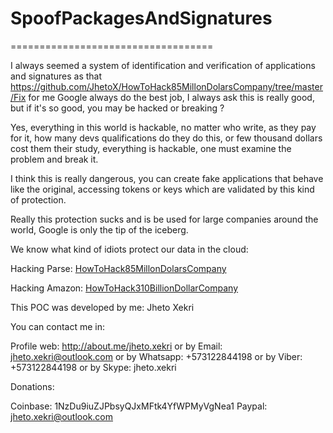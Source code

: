 <H1>SpoofPackagesAndSignatures</H1>
===================================

I always seemed a system of identification and verification of applications and signatures as that https://github.com/JhetoX/HowToHack85MillonDolarsCompany/tree/master/Fix for me Google always do the best job, I always ask this is really good, but if it's so good, you may be hacked or breaking ? 

Yes, everything in this world is hackable, no matter who write, as they pay for it, how many devs qualifications do they do this, or few thousand dollars cost them their study, everything is hackable, one must examine the problem and break it.

I think this is really dangerous, you can create fake applications that behave like the original, accessing tokens or keys which are validated by this kind of protection.

Really this protection sucks and is be used for large companies around the world, Google is only the tip of the iceberg.

We know what kind of idiots protect our data in the cloud:

Hacking Parse: [HowToHack85MillonDolarsCompany](https://github.com/JhetoX/HowToHack85MillonDolarsCompany)<br/>

Hacking Amazon: [HowToHack310BillionDollarCompany](https://github.com/JhetoX/HowToHack310BillionDollarCompany)<br/>


This POC was developed by me: Jheto Xekri


You can contact me in:

Profile web: http://about.me/jheto.xekri
or by Email: jheto.xekri@outlook.com
or by Whatsapp: +573122844198
or by Viber: +573122844198
or by Skype: jheto.xekri

Donations:

Coinbase: 1NzDu9iuZJPbsyQJxMFtk4YfWPMyVgNea1
Paypal: jheto.xekri@outlook.com

